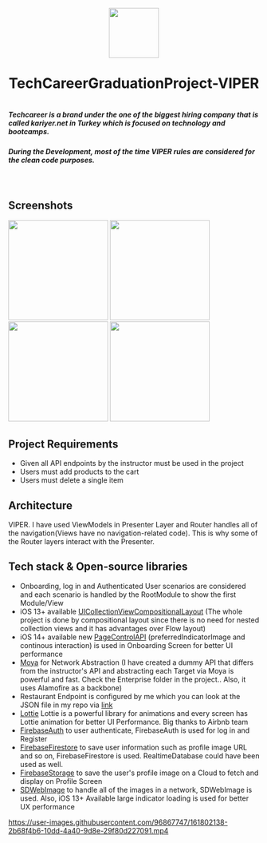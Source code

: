 <h1 
align="center">
<br>
  <img src="https://user-images.githubusercontent.com/96867747/161801313-caa2dbfd-35ff-4c05-8293-935d21511bfb.jpg" width="100">
<br>
<br>
TechCareerGraduationProject-VIPER </h1>

<h5 align="left"> 
<br>
Techcareer is a brand under the one of the biggest hiring company that is called kariyer.net in Turkey which is focused on technology and bootcamps.

</h5>

<h5 align="left"> During the Development, most of the time VIPER rules are considered for the clean code purposes.
</h5>
<br>



## Screenshots
<p float="left">
  <img src="https://user-images.githubusercontent.com/96867747/161714293-711b8229-18f7-44f3-a4e0-ec074560a4db.png" width="200" />
  <img src="https://user-images.githubusercontent.com/96867747/161714289-5b37ddbe-a655-4495-86b9-4a11cecbd956.png" width="200" />
  <img src="https://user-images.githubusercontent.com/96867747/161725478-8ee26b41-ccb0-4e35-b1fc-1e903d60d176.png" width="200" /> 
  <img src="https://user-images.githubusercontent.com/96867747/161724952-f9f1fcb4-56de-4445-aab5-c5d4d2235aa1.png" width="200" /> 
</p>


## Project Requirements

- Given all API endpoints by the instructor must be used in the project
- Users must add products to the cart
- Users must delete a single item

## Architecture
VIPER. I have used ViewModels in Presenter Layer and Router handles all of the navigation(Views have no navigation-related code). This is why some of the Router layers interact with the Presenter.

## Tech stack & Open-source libraries 
- Onboarding, log in and Authenticated User scenarios are considered and each scenario is handled by the RootModule to show the first Module/View
- iOS 13+ available [UICollectionViewCompositionalLayout](https://developer.apple.com/documentation/uikit/uicollectionviewcompositionallayout)  (The whole project is done by compositional layout since there is no need for nested collection views and it has advantages over Flow layout)
- iOS 14+ available new [PageControlAPI](https://developer.apple.com/documentation/uikit/uipagecontrol/3577679-preferredindicatorimage) (preferredIndicatorImage and continous interaction) is used in Onboarding Screen for better UI performance
- [Moya](https://github.com/Moya/Moya) for Network Abstraction (I have created a dummy API that differs from the instructor's API and abstracting each Target via Moya is powerful and fast. Check the Enterprise folder in the project.. Also, it uses Alamofire as a backbone)
- Restaurant Endpoint is configured by me which you can look at the JSON file in my repo via [link](https://github.com/baris-cakmak/dummy-restaurant-api)
- [Lottie](https://github.com/airbnb/lottie-android) Lottie is a powerful library for animations and every screen has Lottie animation for better UI Performance. Big thanks to Airbnb team
- [FirebaseAuth](https://github.com/firebase/firebase-ios-sdk) to user authenticate, FirebaseAuth is used for log in and Register
- [FirebaseFirestore](https://github.com/firebase/firebase-ios-sdk) to save user information such as profile image URL and so on, FirebaseFirestore is used. RealtimeDatabase could have been used as well.
- [FirebaseStorage](https://github.com/firebase/firebase-ios-sdk) to save the user's profile image on a Cloud to fetch and display on Profile Screen
- [SDWebImage](https://github.com/SDWebImage/SDWebImage) to handle all of the images in a network, SDWebImage is used. Also, iOS 13+ Available large indicator loading is used for better UX performance

https://user-images.githubusercontent.com/96867747/161802138-2b68f4b6-10dd-4a40-9d8e-29f80d227091.mp4

